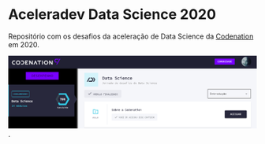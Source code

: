 # Aceleradev Data Science 2020
Repositório com os desafios da aceleração de Data Science da [Codenation](https://www.codenation.dev/) em 2020.

![Profile](https://github.com/inaborges/aceleradev_ds/blob/master/codenation1.PNG)
.
